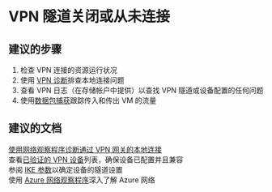 <properties
    pageTitle="vpn tunnel is down or never connected"
    description="VPN 隧道关闭或从未连接"
    service="microsoft.network"
    resource="virtualnetworks"
    authors="radwiv"
    displayOrder=""
    selfHelpType="generic"
    supportTopicIds="32584882"
    resourceTags=""
    productPesIds="15526"
    cloudEnvironments="public"
/>


# <a name="vpn-tunnel-is-down-or-never-connected"></a>VPN 隧道关闭或从未连接

## <a name="recommended-steps"></a>**建议的步骤**

1. 检查 VPN 连接的资源运行状况<br>
2. 使用 [VPN 诊断](data-blade:microsoft_azure_network.networkwatchervpndiagnosticsblade)排查本地连接问题<br>
3. 查看 VPN 日志（在存储帐户中提供）以查找 VPN 隧道或设备配置的任何问题<br>
4. 使用[数据包捕获](data-blade:microsoft_azure_network.networkwatcherpacketcaptureblade)跟踪传入和传出 VM 的流量

## <a name="recommended-documents"></a>**建议的文档**
[使用网络观察程序诊断通过 VPN 网关的本地连接](https://docs.microsoft.com/azure/network-watcher/network-watcher-diagnose-on-premises-connectivity)<br>
查看[已验证的 VPN 设备](https://docs.microsoft.com/azure/vpn-gateway/vpn-gateway-about-vpn-devices#a-namedevicetableavalidated-vpn-devices-and-device-configuration-guides)列表，确保设备已配置并且兼容<br>
参阅 [IKE 参数](https://docs.microsoft.com/azure/vpn-gateway/vpn-gateway-about-vpn-devices#a-nameipsecaipsecike-parameters)以确定设备的隧道设置<br>
使用 [Azure 网络观察程序](https://azure.microsoft.com/services/network-watcher/)深入了解 Azure 网络

